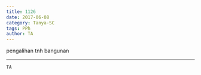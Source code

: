 ```yaml
---
title: 1126
date: 2017-06-08
category: Tanya-SC
tags: PPh
author: TA
---
```


pengalihan tnh bangunan

---



`TA`
